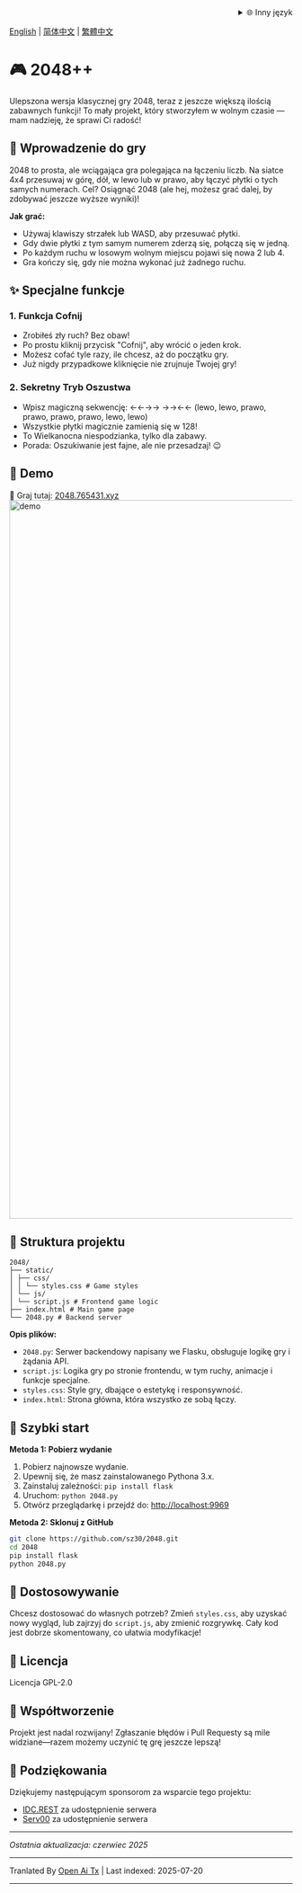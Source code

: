 <div align="right">
  <details>
    <summary >🌐 Inny język</summary>
    <div>
      <div align="center">
        <a href="https://openaitx.github.io/view.html?user=sz30&project=2048-magic&lang=ja">日本語</a>
        | <a href="https://openaitx.github.io/view.html?user=sz30&project=2048-magic&lang=ko">한국어</a>
        | <a href="https://openaitx.github.io/view.html?user=sz30&project=2048-magic&lang=hi">हिन्दी</a>
        | <a href="https://openaitx.github.io/view.html?user=sz30&project=2048-magic&lang=th">ไทย</a>
        | <a href="https://openaitx.github.io/view.html?user=sz30&project=2048-magic&lang=fr">Français</a>
        | <a href="https://openaitx.github.io/view.html?user=sz30&project=2048-magic&lang=de">Deutsch</a>
        | <a href="https://openaitx.github.io/view.html?user=sz30&project=2048-magic&lang=es">Español</a>
        | <a href="https://openaitx.github.io/view.html?user=sz30&project=2048-magic&lang=it">Itapano</a>
        | <a href="https://openaitx.github.io/view.html?user=sz30&project=2048-magic&lang=ru">Русский</a>
        | <a href="https://openaitx.github.io/view.html?user=sz30&project=2048-magic&lang=pt">Português</a>
        | <a href="https://openaitx.github.io/view.html?user=sz30&project=2048-magic&lang=nl">Nederlands</a>
        | <a href="https://openaitx.github.io/view.html?user=sz30&project=2048-magic&lang=pl">Polski</a>
        | <a href="https://openaitx.github.io/view.html?user=sz30&project=2048-magic&lang=ar">العربية</a>
        | <a href="https://openaitx.github.io/view.html?user=sz30&project=2048-magic&lang=fa">فارسی</a>
        | <a href="https://openaitx.github.io/view.html?user=sz30&project=2048-magic&lang=tr">Türkçe</a>
        | <a href="https://openaitx.github.io/view.html?user=sz30&project=2048-magic&lang=vi">Tiếng Việt</a>
        | <a href="https://openaitx.github.io/view.html?user=sz30&project=2048-magic&lang=id">Bahasa Indonesia</a>
      </div>
    </div>
  </details>
</div>


[English](https://raw.githubusercontent.com/sz30/2048-magic/main/README.md) | [简体中文](https://raw.githubusercontent.com/sz30/2048-magic/main/README.zh-CN.md) | [繁體中文](https://raw.githubusercontent.com/sz30/2048-magic/main/README.zh-TW.md)

# 🎮 2048++

Ulepszona wersja klasycznej gry 2048, teraz z jeszcze większą ilością zabawnych funkcji! To mały projekt, który stworzyłem w wolnym czasie — mam nadzieję, że sprawi Ci radość!

## 🎯 Wprowadzenie do gry

2048 to prosta, ale wciągająca gra polegająca na łączeniu liczb. Na siatce 4x4 przesuwaj w górę, dół, w lewo lub w prawo, aby łączyć płytki o tych samych numerach. Cel? Osiągnąć 2048 (ale hej, możesz grać dalej, by zdobywać jeszcze wyższe wyniki)!

**Jak grać:**
- Używaj klawiszy strzałek lub WASD, aby przesuwać płytki.
- Gdy dwie płytki z tym samym numerem zderzą się, połączą się w jedną.
- Po każdym ruchu w losowym wolnym miejscu pojawi się nowa 2 lub 4.
- Gra kończy się, gdy nie można wykonać już żadnego ruchu.

## ✨ Specjalne funkcje

### 1. Funkcja Cofnij
- Zrobiłeś zły ruch? Bez obaw!
- Po prostu kliknij przycisk "Cofnij", aby wrócić o jeden krok.
- Możesz cofać tyle razy, ile chcesz, aż do początku gry.
- Już nigdy przypadkowe kliknięcie nie zrujnuje Twojej gry!

### 2. Sekretny Tryb Oszustwa
- Wpisz magiczną sekwencję: ←←→→ →→←← (lewo, lewo, prawo, prawo,  prawo, prawo, lewo, lewo)
- Wszystkie płytki magicznie zamienią się w 128!
- To Wielkanocna niespodzianka, tylko dla zabawy.
- Porada: Oszukiwanie jest fajne, ale nie przesadzaj! 😉

## 🎯 Demo

🎯 Graj tutaj: [2048.765431.xyz](https://2048.765431.xyz/)
<img width="1279" alt="demo" src="https://github.com/user-attachments/assets/0df2c956-b6d9-4371-a916-f6ac3ae642be" />



## 📁 Struktura projektu
```
2048/
├── static/
│ ├── css/
│ │ └── styles.css # Game styles
│ └── js/
│ └── script.js # Frontend game logic
├── index.html # Main game page
└── 2048.py # Backend server
```
**Opis plików:**
- `2048.py`: Serwer backendowy napisany we Flasku, obsługuje logikę gry i żądania API.
- `script.js`: Logika gry po stronie frontendu, w tym ruchy, animacje i funkcje specjalne.
- `styles.css`: Style gry, dbające o estetykę i responsywność.
- `index.html`: Strona główna, która wszystko ze sobą łączy.

## 🚀 Szybki start

**Metoda 1: Pobierz wydanie**
1. Pobierz najnowsze wydanie.
2. Upewnij się, że masz zainstalowanego Pythona 3.x.
3. Zainstaluj zależności: `pip install flask`
4. Uruchom: `python 2048.py`
5. Otwórz przeglądarkę i przejdź do: [http://localhost:9969](http://localhost:9969)

**Metoda 2: Sklonuj z GitHub**
```bash
git clone https://github.com/sz30/2048.git
cd 2048
pip install flask
python 2048.py
```
## 🎨 Dostosowywanie

Chcesz dostosować do własnych potrzeb? Zmień `styles.css`, aby uzyskać nowy wygląd, lub zajrzyj do `script.js`, aby zmienić rozgrywkę. Cały kod jest dobrze skomentowany, co ułatwia modyfikacje!

## 📝 Licencja

Licencja GPL-2.0

## 🤝 Współtworzenie

Projekt jest nadal rozwijany! Zgłaszanie błędów i Pull Requesty są mile widziane—razem możemy uczynić tę grę jeszcze lepszą!


## 🙏 Podziękowania

Dziękujemy następującym sponsorom za wsparcie tego projektu:
- [IDC.REST](https://idc.rest/) za udostępnienie serwera
- [Serv00](https://www.serv00.com/) za udostępnienie serwera

---
_Ostatnia aktualizacja: czerwiec 2025_



---

Tranlated By [Open Ai Tx](https://github.com/OpenAiTx/OpenAiTx) | Last indexed: 2025-07-20

---